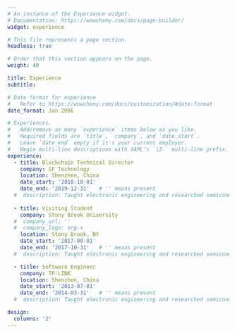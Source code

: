 ```yaml
---
# An instance of the Experience widget.
# Documentation: https://wowchemy.com/docs/page-builder/
widget: experience

# This file represents a page section.
headless: true

# Order that this section appears on the page.
weight: 40

title: Experience
subtitle:

# Date format for experience
#   Refer to https://wowchemy.com/docs/customization/#date-format
date_format: Jan 2006

# Experiences.
#   Add/remove as many `experience` items below as you like.
#   Required fields are `title`, `company`, and `date_start`.
#   Leave `date_end` empty if it's your current employer.
#   Begin multi-line descriptions with YAML's `|2-` multi-line prefix.
experience:
  - title: Blockchain Technical Director
    company: SF Technology
    location: Shenzhen, China
    date_start: '2018-10-01'
    date_end: '2019-12-31'   # '' means present
  #  description: Taught electronic engineering and researched semiconductor physics.
        
  - title: Visiting Student
    company: Stony Brook University
  #  company_url: ''
  #  company_logo: org-x
    location: Stony Brook, NY
    date_start: '2017-08-01'
    date_end: '2017-10-31'   # '' means present
  #  description: Taught electronic engineering and researched semiconductor physics.

  - title: Software Engineer
    company: TP-LINK
    location: Shenzhen, China
    date_start: '2013-07-01'
    date_end: '2014-03-31'   # '' means present
  #  description: Taught electronic engineering and researched semiconductor physics.

design:
  columns: '2'
---
```


